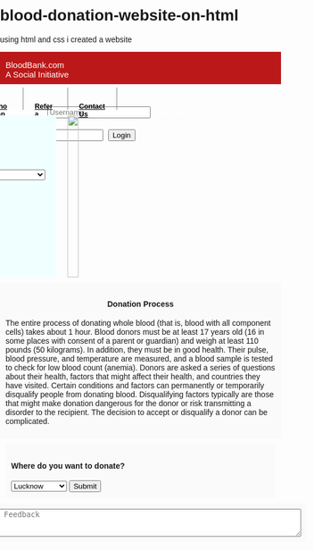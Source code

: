 # blood-donation-website-on-html
using html and css i created a website
<html> 
<head> 

<title>blood donation</title> 

<style type="text/css"> 
#topbar{ 
margin:0px;
height: 40px; 
display: flex; 
justify-content: center; 
margin-right: 142.5px; 

} 

body{ 

margin: 0px; 
padding:0px; 
font-family:Arial,Helvetica,sans-serif; 
} 



#topbar-section{ 

float: left; 
border-left: 1px grey solid; 
height: 100%; 

border-right: 1px grey solid; 
} 

.text{ 

float: left; 
border-right: 1px grey solid; 
} 

.text-styling{ 

float: left; 
margin:13px 20px 8px 20px; 
font-size: 90%; 
} 

#redbar{ 

height: 58px; 
background-color:BB1919; 
} 

#title{ 

float: left;  
font-weight: 400; 
color: #FFFFFF; 
font-family: ReithSans, Arial, Helvetica, freesans, sans-serif; 
font-size: 15px; 
margin-left:10px; 
display: flex; 
align-content: center; 


} 

.form{ 

float: right; 
color: white; 

} 

.form label,.form input,.form button{ 
margin-right: 5px; 
margin-top: 20px; 
} 

.main{ 
display: flex; 
flex-direction: row; 
align-content: center; 
justify-content: center; 
font-family: ReithSans, Arial, Helvetica, freesans, sans-serif; 
font-stretch: 100%; 
} 

.find{ 
height: 250px; 
width: 30vw; 
background-color: azure; 
margin: 10px; 
padding: 20px; 
display: flex; 
flex-direction: column; 
} 

.find label{ 
margin-bottom: 3px; 
} 
.find select{ 
margin-bottom: 7px; 
} 
.image{ 
height: 290px; 
width: auto; 
margin: 10px 
} 
.image img{ 
height: 100%; 
width: auto; 
} 

.process{ 
display: flex; 
flex-direction: row; 
justify-content: center; 



} 
.pro{ 
width: 61vw; 
background-color: #fafafa; 
padding: 10px; 
} 
.location{ 
display: flex; 
justify-content: center; 
margin: 10px; 

} 
.where{ 
background-color: #fafafa; 
padding: 10px; 
width: 61vw; 
display: flex; 
flex-direction: column; 
justify-content: center; 
align-content: center; 

} 
.text2{ 
display: flex; 
justify-content: center; 
margin: 10px; 
} 
.textarea{ 
background-color: #fafafa; 
padding: 10px; 
width: 61vw; 

} 
.text a{ 
color: black; 
} 
.text a:hover{ 
color: #1ABC9C; 
} 

</style> 

</head> 

<body> 

<div id="redbar"> 

<p id="title">BloodBank.com<br>A Social Initiative</p> 

<form class="form"> 

<label for="username">Donor Login</label> 
<input name="username" type="text" placeholder="Username"> 
<label for="password">Password</label> 
<input name="password" placeholder="Password" type="password"> 
<button type="submit">Login</button> 

</form> 

</div> 



<div id="topbar"> 

<div class="text"> 

<a href=""><p class="text-styling"><b> Register</b></p></a> 

</div> 

<div class="text"> 

<a href=""><p class="text-styling"><b>Why Donate Blood</b></p></a> 

</div> 

<div class="text"> 

<a href=""><p class="text-styling"><b>Who Can Give Blood</b></p></a> 

</div> 

<div class="text"> 

<a href=""><p class="text-styling"><b>Refer a Friend</b></p></a> 

</div> 

<div class="text"> 

<a href=""><p class="text-styling"><b>Contact Us</b></p></a> 

</div> 

</div> 

<section class="main"> 

<div class="find"> 

<h3>Find a Donor</h3> 
<label for="state">State</label> 
<select name="state" id="state" class="form-control"> 
<option value="Andhra Pradesh">Andhra Pradesh</option> 
<option value="Andaman and Nicobar Islands">Andaman and Nicobar Islands</option> 
<option value="Arunachal Pradesh">Arunachal Pradesh</option> 
<option value="Assam">Assam</option> 
<option value="Bihar">Bihar</option> 
<option value="Chandigarh">Chandigarh</option> 
<option value="Chhattisgarh">Chhattisgarh</option> 
<option value="Dadar and Nagar Haveli">Dadar and Nagar Haveli</option> 
<option value="Daman and Diu">Daman and Diu</option> 
<option value="Delhi">Delhi</option> 
<option value="Lakshadweep">Lakshadweep</option> 
<option value="Puducherry">Puducherry</option> 
<option value="Goa">Goa</option> 
<option value="Gujarat">Gujarat</option> 
<option value="Haryana">Haryana</option> 
<option value="Himachal Pradesh">Himachal Pradesh</option> 
<option value="Jammu and Kashmir">Jammu and Kashmir</option> 
<option value="Jharkhand">Jharkhand</option> 
<option value="Karnataka">Karnataka</option> 
<option value="Kerala">Kerala</option> 
<option value="Madhya Pradesh">Madhya Pradesh</option> 
<option value="Maharashtra">Maharashtra</option> 
<option value="Manipur">Manipur</option> 
<option value="Meghalaya">Meghalaya</option> 
<option value="Mizoram">Mizoram</option> 
<option value="Nagaland">Nagaland</option> 
<option value="Odisha">Odisha</option> 
<option value="Punjab">Punjab</option> 
<option value="Rajasthan">Rajasthan</option> 
<option value="Sikkim">Sikkim</option> 
<option value="Tamil Nadu">Tamil Nadu</option> 
<option value="Telangana">Telangana</option> 
<option value="Tripura">Tripura</option> 
<option value="Uttar Pradesh">Uttar Pradesh</option> 
<option value="Uttarakhand">Uttarakhand</option> 
<option value="West Bengal">West Bengal</option> 
</select> 

<label for="city">City</label> 
<select name="city" id="city" class="form-control"> 
<option value="Andhra Pradesh">Lucknow</option> 
<option value="Andaman and Nicobar Islands">Prayagraj</option> 
<option value="Arunachal Pradesh">Kanpur</option> 
<option value="Assam">Bengaluru</option> 
<option value="Bihar">Kolkata</option> 
<option value="Chandigarh">Mumbai</option> 
<option value="Chhattisgarh">Jaipur</option> 
<option value="Dadar and Nagar Haveli">Amritsar</option> 
<option value="Daman and Diu">Chandigarh</option> 
<option value="Delhi">Ghaziabad</option> 
<option value="Lakshadweep">Noida</option> 
<option value="Puducherry">Bhopal</option> 
<option value="Goa">Patna</option> 
<option value="Gujarat">Ahmedabad</option> 
<option value="Haryana">Surat</option> 
<option value="Himachal Pradesh">Dehradun</option> 
<option value="Jammu and Kashmir">Haridwar</option> 
<option value="Jharkhand">Kota</option> 
<option value="Karnataka">Varanasi</option> 
<option value="Kerala">Kanyakumari</option> 
<option value="Madhya Pradesh">Riwa</option> 
<option value="Maharashtra">Kolhapur</option> 
<option value="Manipur">Trivendram</option> 
<option value="Meghalaya">Tirupati</option> 
<option value="Mizoram">Surathkal</option> 
<option value="Nagaland">Kalicut</option> 
<option value="Odisha">Puri</option> 
<option value="Punjab">Jalandhar</option> 
</select> 

<label for="group">Group</label> 
<select name="group" id="group" class="form-control"> 
<option value="Andhra Pradesh">A+</option> 
<option value="Andaman and Nicobar Islands">B+</option> 
<option value="Arunachal Pradesh">AB+</option> 
<option value="Assam">A-</option> 
<option value="Bihar">B-</option> 
<option value="Chandigarh">AB-</option> 
<option value="Bihar">O+</option> 
<option value="Chandigarh">O-</option> 
</select> 

<button type="submit">Search</button> 


</div> 

<div class="image"> 
<img src="donate blood.jpg"> </div> 

</section> 

<section class="process"> 
<div class="pro"> 
<h4 style="text-align: center;">Donation Process</h4> 
<p>The entire process of donating whole blood (that is, blood with all component cells) takes about 1 hour. Blood donors must be at least 17 years old (16 in some places with consent of a parent or guardian) and weigh at least 110 pounds (50 kilograms). In addition, they must be in good health. Their pulse, blood pressure, and temperature are measured, and a blood sample is tested to check for low blood count (anemia). Donors are asked a series of questions about their health, factors that might affect their health, and countries they have visited. Certain conditions and factors can permanently or temporarily disqualify people from donating blood. Disqualifying factors typically are those that might make donation dangerous for the donor or risk transmitting a disorder to the recipient. The decision to accept or disqualify a donor can be complicated.</p> 
</div> 
</section> 

<section class="location"> 

<div class="where"> 
<div > 
<h4 style="display: block;">Where do you want to donate?</h4> 
</div> 
<div> 
<select name="city" id="city" class="form-control"> 
<option value="Andhra Pradesh">Lucknow</option> 
<option value="Andaman and Nicobar Islands">Prayagraj</option> 
<option value="Arunachal Pradesh">Kanpur</option> 
<option value="Assam">Bengaluru</option> 
<option value="Bihar">Kolkata</option> 
<option value="Chandigarh">Mumbai</option> 
<option value="Chhattisgarh">Jaipur</option> 
<option value="Dadar and Nagar Haveli">Amritsar</option> 
<option value="Daman and Diu">Chandigarh</option> 
<option value="Delhi">Ghaziabad</option> 
<option value="Lakshadweep">Noida</option> 
<option value="Puducherry">Bhopal</option> 
<option value="Goa">Patna</option> 
<option value="Gujarat">Ahmedabad</option> 
<option value="Haryana">Surat</option> 
<option value="Himachal Pradesh">Dehradun</option> 
<option value="Jammu and Kashmir">Haridwar</option> 
<option value="Jharkhand">Kota</option> 
<option value="Karnataka">Varanasi</option> 
<option value="Kerala">Kanyakumari</option> 
<option value="Madhya Pradesh">Riwa</option> 
<option value="Maharashtra">Kolhapur</option> 
<option value="Manipur">Trivendram</option> 
<option value="Meghalaya">Tirupati</option> 
<option value="Mizoram">Surathkal</option> 
<option value="Nagaland">Kalicut</option> 
<option value="Odisha">Puri</option> 
<option value="Punjab">Jalandhar</option> 
</select> 
<button type="submit">Submit</button> 
</div> 

</div> 

</section> 
<section class="text2"> 
<div class="textarea"> 
<textarea style="width: 60vw;height: 50px;" placeholder="Give Feedback"></textarea> 
</div> 
</section> 



</body> 


</html>
